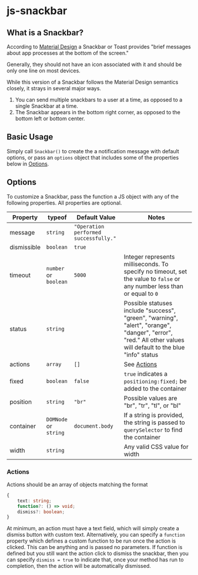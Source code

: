 # js-snackbar

## What is a Snackbar?

According to [Material Design](https://material.io/design/components/snackbars.html) a Snackbar or Toast provides "brief messages about app processes at the bottom of the screen." 

Generally, they should not have an icon associated with it and should be only one line on most devices.

While this version of a Snackbar follows the Material Design semantics closely, it strays in several major ways.

1. You can send multiple snackbars to a user at a time, as opposed to a single Snackbar at a time. 
2. The Snackbar appears in the bottom right corner, as opposed to the bottom left or bottom center.

## Basic Usage

Simply call `Snackbar()` to create the a notification message with default options, or pass an `options` object that includes some of the properties below in [Options](#options).

## Options

To customize a Snackbar, pass the function a JS object with any of the following properties. All properties are optional.

| Property    | typeof               | Default Value   | Notes |
| ----------- | -------------------- | --------------- | ----- |
| message     | `string`             | `"Operation performed successfully."` ||
| dismissible | `boolean`            | `true`          ||
| timeout     | `number` or `boolean`| `5000`          | Integer represents milliseconds. To specify no timeout, set the value to `false` or any number less than or equal to `0`|
| status      | `string`             |                 | Possible statuses include "success", "green", "warning", "alert", "orange", "danger", "error", "red." All other values will default to the blue "info" status|
| actions     | `array`              | `[]`            | See [Actions](#actions)|
| fixed       | `boolean`            | `false`         | `true` indicates a `positioning:fixed;` be added to the container|
| position    | `string`             | `"br"`          | Possible values are "br", "tr", "tl", or "bl"|
| container   | `DOMNode` or `string`| `document.body` | If a string is provided, the string is passed to `querySelector` to find the container|
| width       | `string`             |                 | Any valid CSS value for width |

### Actions

Actions should be an array of objects matching the format

```ts
{
    text: string;
    function?: () => void;
    dismiss?: boolean;
}
```

At minimum, an action must have a text field, which will simply create a dismiss button with custom text. Alternatively, you can specify a `function` property which defines a custom function to be run once the action is clicked. This can be anything and is passed no parameters. If function is defined but you still want the action click to dismiss the snackbar, then you can specify `dismiss = true` to indicate that, once your method has run to completion, then the action will be automatically dismissed.
